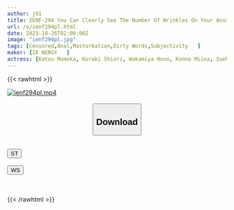 ```yaml
---
author: j91
title: IENF-294 You Can Clearly See The Number Of Wrinkles On Your Anus! No Mosaic Continuous Climax Anal Show Masturbation 19
url: /v/ienf294pl.html
date: 2023-10-26T02:00:00Z
image: "ienf294pl.jpg"
tags: [Censored,Anal,Masturbation,Dirty Words,Subjectivity	 ]
maker: [IE NERGY   ]
actress: [Katou Momoka, Kuraki Shiori, Wakamiya Hono, Konno Miina, Suehiro Jun, Aino Momona, Hikari Yui ,Taki Yuina, Sawakita Minami, Kiyohara Nanoha  ]
---
```



{{< rawhtml >}}

<div class="video" data-videoid="OYbBVpBewWhZR4b">
    <a href="javascript:;">
        <img src="https://my.j91.asia/v/ienf294pl.jpg" width="WIDTH" height="HEIGHT" alt="ienf294pl.mp4" loading="lazy">
    </a>
</div>

<script type="text/javascript" src="https://j91.asia/asset/on-demand-st.js"></script>

<br>
  <link rel="stylesheet" href="https://j91.asia/asset/bs5.css">
  
  <center>
  <button class="btn btn-primary" type="button" data-bs-toggle="collapse" data-bs-target=".multi-collapse" aria-expanded="false" aria-controls="multiCollapseExample1 multiCollapseExample2"><h2>Download</h2></button></center>
</p>
<div class="row">
  <div class="col">
    <div class="collapse multi-collapse" id="multiCollapseExample1">
      <div class="card card-body">
	      	      <br>
<div class="buttons">  
<a href="https://streamtape.to/v/OYbBVpBewWhZR4b"><button class="btn-hover color-3"><i class="fa fa-download"></i> ST</button></a></div>
    </div>
  </div>
</div>
  <div class="col">
    <div class="collapse multi-collapse" id="multiCollapseExample2">
      <div class="card card-body">
	      <br>
<div class="buttons">
    <a href="https://wolfstream.tv/rnl13muafbnv"><button class="btn-hover color-9"><i class="fa fa-download"></i> WS</button></a></div>
<br><br>
      </div>
    </div>
  </div>
</div>

{{< /rawhtml >}}